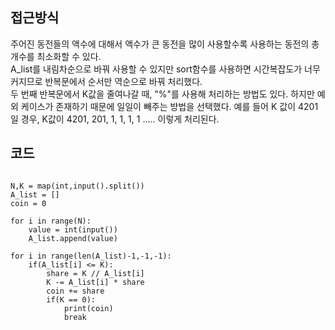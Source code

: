 ## 접근방식
주어진 동전들의 액수에 대해서 액수가 큰 동전을 많이 사용할수록 사용하는 동전의 총 개수를 최소화할 수 있다.<br>
A_list를 내림차순으로 바꿔 사용할 수 있지만 sort함수를 사용하면 시간복잡도가 너무 커지므로 반복문에서 순서만 역순으로 바꿔 처리했다.<br>
두 번째 반복문에서 K값을 줄여나갈 때, "%"를 사용해 처리하는 방법도 있다. 하지만 예외 케이스가 존재하기 때문에 일일이 빼주는 방법을 선택했다. 
예를 들어 K 값이 4201일 경우, K값이 4201, 201, 1, 1, 1, 1 ..... 이렇게 처리된다.



## 코드
<pre><code>
N,K = map(int,input().split())
A_list = []
coin = 0

for i in range(N):
    value = int(input())
    A_list.append(value)

for i in range(len(A_list)-1,-1,-1):
    if(A_list[i] <= K):
        share = K // A_list[i]
        K -= A_list[i] * share
        coin += share
        if(K == 0):
            print(coin)
            break
</code></pre>
